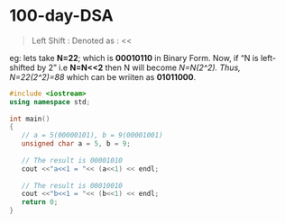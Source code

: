 # 100-day-DSA

>Left Shift :
Denoted as : <<

eg: lets take **N=22**; which is **00010110** in Binary Form.
 Now, if “N is left-shifted by 2”
 i.e **N=N<<2** then N will become **N=N*(2^2)**.
 Thus, **N=22*(2^2)=88** which can be wriiten as **01011000**.
 
 ```C++
 #include <iostream>
using namespace std;
  
int main()
{
    // a = 5(00000101), b = 9(00001001)
    unsigned char a = 5, b = 9; 
  
    // The result is 00001010 
    cout <<"a<<1 = "<< (a<<1) << endl;
    
    // The result is 00010010 
    cout <<"b<<1 = "<< (b<<1) << endl;  
    return 0;
}
 
 ```
 
